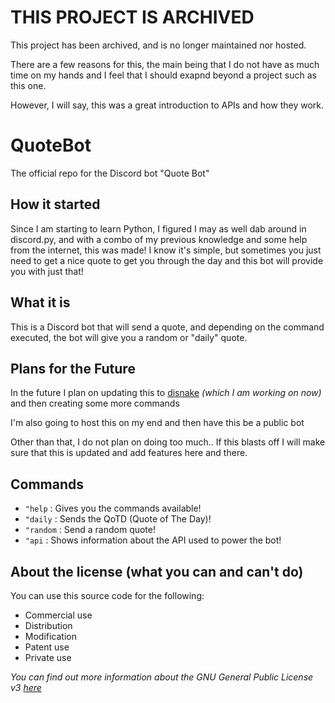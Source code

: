 THIS PROJECT IS ARCHIVED
========================

This project has been archived, and is no longer maintained nor hosted. 

There are a few reasons for this, the main being that I do not have as much time on my hands and I feel that I should exapnd beyond a project such as this one. 

However, I will say, this was a great introduction to APIs and how they work.

QuoteBot
========
The official repo for the Discord bot "Quote Bot"

## How it started

Since I am starting to learn Python, I figured I may as well dab around in discord.py, and with a combo of my previous knowledge and some help from the internet, this was made!
I know it's simple, but sometimes you just need to get a nice quote to get you through the day and this bot will provide you with just that!

## What it is

This is a Discord bot that will send a quote, and depending on the command executed, the bot will give you a random or "daily" quote.

## Plans for the Future

In the future I plan on updating this to [disnake](https://github.com/DisnakeDev/disnake) *(which I am working on now)* and then creating some more commands

I'm also going to host this on my end and then have this be a public bot

Other than that, I do not plan on doing too much.. If this blasts off I will make sure that this is updated and add features here and there.

## Commands

- `"help` : Gives you the commands available!
- `"daily` : Sends the QoTD (Quote of The Day)!
- `"random` : Send a random quote!
- `"api` : Shows information about the API used to power the bot!

## About the license (what you can and can't do)

You can use this source code for the following:
- Commercial use
- Distribution
- Modification
- Patent use
- Private use

*You can find out more information about the GNU General Public License v3 [here](https://choosealicense.com/licenses/gpl-3.0/)*
